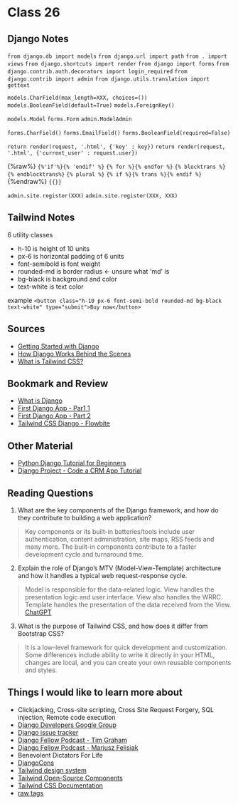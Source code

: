 # Class 26

## Django Notes
`from django.db import models`
`from django.url import path`
`from . import views`
`from django.shortcuts import render`
`from django import forms`
`from django.contrib.auth.decorators import login_required`
`from django.contrib import admin`
`from django.utils.translation import gettext`

`models.CharField(max_length=XXX, choices=())`
`models.BooleanField(default=True)`
`models.ForeignKey()`

`models.Model`
`forms.Form`
`admin.ModelAdmin`

`forms.CharField()`
`forms.EmailField()`
`forms.BooleanField(required=False)`

`return render(request, '.html', {'key' : key})`
`return render(request, '.html', {'current_user' : request.user})`

{%raw%}
`{%'if'%}{% 'endif' %}` 
`{% for %}{% endfor %}`
`{% blocktrans %}{% endblocktrans%}`
`{% plural %}`
`{% if %}{% trans %}{% endif %}` 
{%endraw%}
`{{}}` 

`admin.site.register(XXX)`
`admin.site.register(XXX, XXX)`

## Tailwind Notes
6 utility classes 
- h-10 is height of 10 units
- px-6 is horizontal padding of 6 units
- font-semibold is font weight
- rounded-md is border radius <- unsure what 'md' is
- bg-black is background and color
- text-white is text color

example `<button class="h-10 px-6 font-semi-bold rounded-md bg-black text-white" type="submit">Buy now</button>`

## Sources
- [Getting Started with Django](https://www.djangoproject.com/start/)
- [How Django Works Behind the Scenes](https://wsvincent.com/how-django-works-behind-the-scenes/)
- [What is Tailwind CSS?](https://blog.hubspot.com/website/what-is-tailwind-css)

## Bookmark and Review
- [What is Django](https://developer.mozilla.org/en-US/docs/Learn/Server-side/Django/Introduction)
- [First Django App - Par1 1](https://docs.djangoproject.com/en/4.1/intro/tutorial01/)
- [First Django App - Part 2](https://docs.djangoproject.com/en/4.1/intro/tutorial02/)
- [Tailwind CSS Django - Flowbite](https://flowbite.com/docs/getting-started/django/)

## Other Material
- [Python Django Tutorial for Beginners](https://www.youtube.com/watch?v=rHux0gMZ3Eg&t=812s)
- [Django Project - Code a CRM App Tutorial](https://www.youtube.com/watch?v=t10QcFx7d5k&t=11s)

## Reading Questions

1. What are the key components of the Django framework, and how do they contribute to building a web application?
> Key components or its built-in batteries/tools include user authentication, content administration, site maps, RSS feeds and many more. The built-in components contribute to a faster development cycle and turnaround time. 
2. Explain the role of Django’s MTV (Model-View-Template) architecture and how it handles a typical web request-response cycle.
> Model is responsible for the data-related logic. View handles the presentation logic and user interface. View also handles the WRRC. Template handles the presentation of the data received from the View. [ChatGPT](https://chat.openai.com/c/27245498-384e-424b-8dcd-92259949105b)
3. What is the purpose of Tailwind CSS, and how does it differ from Bootstrap CSS?
> It is a low-level framework for quick development and customization. Some differences include ability to write it directly in your HTML, changes are local, and you can create your own reusable components and styles.

## Things I would like to learn more about
- Clickjacking, Cross-site scripting, Cross Site Request Forgery, SQL injection, Remote code execution
- [Django Developers Google Group](https://groups.google.com/g/django-developers)
- [Django issue tracker](https://code.djangoproject.com/query)
- [Django Fellow Podcast - Tim Graham](https://djangochat.com/episodes/django-fellow-tim-graham)
- [Django Fellow Podcast - Mariusz Felisiak](https://djangochat.com/episodes/django-fellow-mariusz-felisiak)
- Benevolent Dictators For Life
- [DjangoCons](https://2019.djangocon.us/)
- [Tailwind design system](https://blog.hubspot.com/website/design-system?hubs_content=blog.hubspot.com%2Fwebsite%2Fwhat-is-tailwind-css&hubs_content-cta=design%20system)
- [Tailwind Open-Source Components](https://tailwindcomponents.com/)
- [Tailwind CSS Documentation](https://tailwindcss.com/docs/customizing-colors)
- [raw tags](https://stackoverflow.com/questions/52324134/getting-an-liquid-exception-liquid-syntax-error-while-using-jekyll)